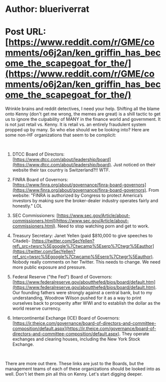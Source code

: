 # Author: blueriverrat
# Post URL: [https://www.reddit.com/r/GME/comments/o6j2an/ken_griffin_has_become_the_scapegoat_for_the/](https://www.reddit.com/r/GME/comments/o6j2an/ken_griffin_has_become_the_scapegoat_for_the/)


Wrinkle brains and reddit detectives, I need your help. Shifting all the blame onto Kenny (don't get me wrong, the memes are great) is a shill tactic to get us to ignore the culpability of MANY in the finance world and government. It is not just retail vs. Kenny. It is retail vs. an entirely fraudulent system propped up by many. So who else should we be looking into? Here are some non-HF organizations that seem to be complicit:

&#x200B;

1. DTCC Board of Directors: [https://www.dtcc.com/about/leadership/board](https://www.dtcc.com/about/leadership/board). Just noticed on their website their tax country is Switzerland?!! WTF.

2. FINRA Board of Governors: [https://www.finra.org/about/governance/finra-board-governors](https://www.finra.org/about/governance/finra-board-governors). From website: "FINRA is authorized by Congress to protect America’s investors by making sure the broker-dealer industry operates fairly and honestly." LOL

3. SEC Commissioners: [https://www.sec.gov/Article/about-commissioners.html](https://www.sec.gov/Article/about-commissioners.html). Need to stop watching porn and get to work.

4. Treasury Secretary: Janet Yellen (paid $810,000 to give speeches to Citadel)- [https://twitter.com/SecYellen?ref\_src=twsrc%5Egoogle%7Ctwcamp%5Eserp%7Ctwgr%5Eauthor](https://twitter.com/SecYellen?ref_src=twsrc%5Egoogle%7Ctwcamp%5Eserp%7Ctwgr%5Eauthor). Nobody really comments on her Twitter. This needs to change. We need more public exposure and pressure.

5. Federal Reserve ("the Fed") Board of Governors: [https://www.federalreserve.gov/aboutthefed/bios/board/default.htm](https://www.federalreserve.gov/aboutthefed/bios/board/default.htm). Our founding fathers were strongly against a central bank, but to my understanding, Woodrow Wilson pushed for it as a way to print ourselves back to prosperity after WWI and to establish the dollar as the world reserve currency. 

6. Intercontinental Exchange (ICE) Board of Governors: [https://ir.theice.com/governance/board-of-directors-and-committee-composition/default.aspx](https://ir.theice.com/governance/board-of-directors-and-committee-composition/default.aspx). They operate exchanges and clearing houses, including the New York Stock Exchange. 

&#x200B;

There are more out there. These links are just to the Boards, but the management teams of each of these organizations should be looked into as well. Don't let them pin all this on Kenny. Let's start digging deeper.